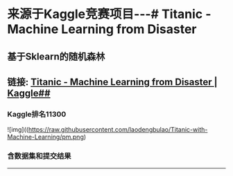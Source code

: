 # 来源于Kaggle竞赛项目---# Titanic - Machine Learning from Disaster

## 基于Sklearn的随机森林

## 链接: [Titanic - Machine Learning from Disaster | Kaggle## ](https://www.kaggle.com/competitions/titanic)

### Kaggle排名11300

![img]((https://raw.githubusercontent.com/laodengbulao/Titanic-with-Machine-Learning/pm.png)

### 含数据集和提交结果

---
